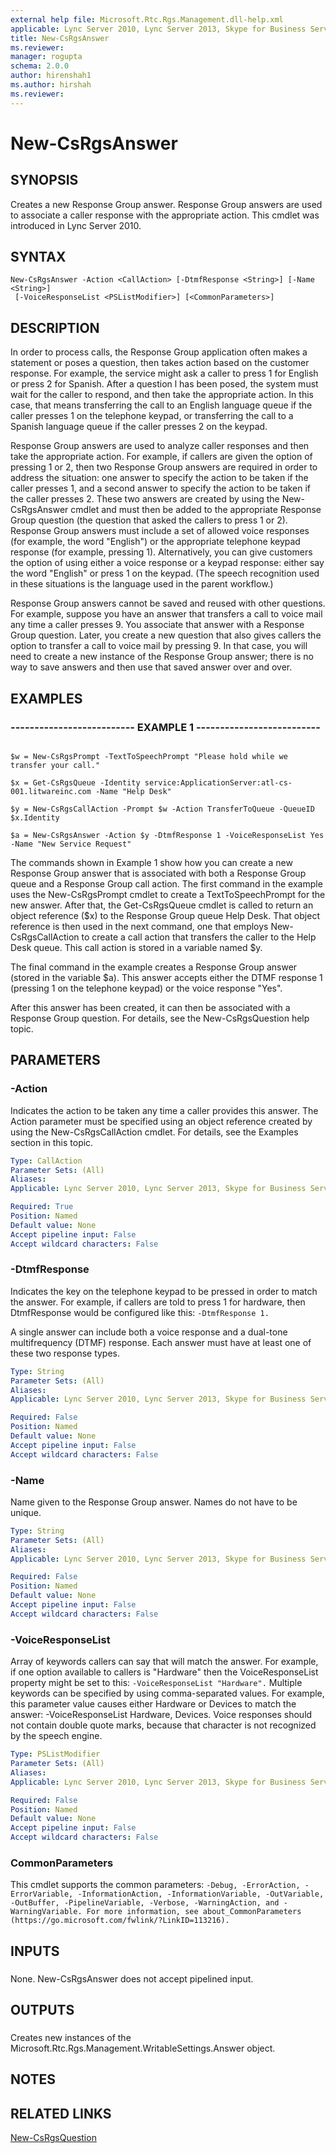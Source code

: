 ```yaml
---
external help file: Microsoft.Rtc.Rgs.Management.dll-help.xml
applicable: Lync Server 2010, Lync Server 2013, Skype for Business Server 2015, Skype for Business Server 2019
title: New-CsRgsAnswer
ms.reviewer: 
manager: rogupta
schema: 2.0.0
author: hirenshah1
ms.author: hirshah
ms.reviewer:
---
```


# New-CsRgsAnswer

## SYNOPSIS

Creates a new Response Group answer.
Response Group answers are used to associate a caller response with the appropriate action.
This cmdlet was introduced in Lync Server 2010.



## SYNTAX

```
New-CsRgsAnswer -Action <CallAction> [-DtmfResponse <String>] [-Name <String>]
 [-VoiceResponseList <PSListModifier>] [<CommonParameters>]
```

## DESCRIPTION

In order to process calls, the Response Group application often makes a statement or poses a question, then takes action based on the customer response.
For example, the service might ask a caller to press 1 for English or press 2 for Spanish.
After a question l has been posed, the system must wait for the caller to respond, and then take the appropriate action.
In this case, that means transferring the call to an English language queue if the caller presses 1 on the telephone keypad, or transferring the call to a Spanish language queue if the caller presses 2 on the keypad.

Response Group answers are used to analyze caller responses and then take the appropriate action.
For example, if callers are given the option of pressing 1 or 2, then two Response Group answers are required in order to address the situation: one answer to specify the action to be taken if the caller presses 1, and a second answer to specify the action to be taken if the caller presses 2.
These two answers are created by using the New-CsRgsAnswer cmdlet and must then be added to the appropriate Response Group question (the question that asked the callers to press 1 or 2).
Response Group answers must include a set of allowed voice responses (for example, the word "English") or the appropriate telephone keypad response (for example, pressing 1).
Alternatively, you can give customers the option of using either a voice response or a keypad response: either say the word "English" or press 1 on the keypad.
(The speech recognition used in these situations is the language used in the parent workflow.)

Response Group answers cannot be saved and reused with other questions.
For example, suppose you have an answer that transfers a call to voice mail any time a caller presses 9.
You associate that answer with a Response Group question.
Later, you create a new question that also gives callers the option to transfer a call to voice mail by pressing 9.
In that case, you will need to create a new instance of the Response Group answer; there is no way to save answers and then use that saved answer over and over.



## EXAMPLES

### -------------------------- EXAMPLE 1 -------------------------- 
```

$w = New-CsRgsPrompt -TextToSpeechPrompt "Please hold while we transfer your call."

$x = Get-CsRgsQueue -Identity service:ApplicationServer:atl-cs-001.litwareinc.com -Name "Help Desk"

$y = New-CsRgsCallAction -Prompt $w -Action TransferToQueue -QueueID $x.Identity

$a = New-CsRgsAnswer -Action $y -DtmfResponse 1 -VoiceResponseList Yes -Name "New Service Request"
```

The commands shown in Example 1 show how you can create a new Response Group answer that is associated with both a Response Group queue and a Response Group call action.
The first command in the example uses the New-CsRgsPrompt cmdlet to create a TextToSpeechPrompt for the new answer.
After that, the Get-CsRgsQueue cmdlet is called to return an object reference ($x) to the Response Group queue Help Desk.
That object reference is then used in the next command, one that employs New-CsRgsCallAction to create a call action that transfers the caller to the Help Desk queue.
This call action is stored in a variable named $y.

The final command in the example creates a Response Group answer (stored in the variable $a).
This answer accepts either the DTMF response 1 (pressing 1 on the telephone keypad) or the voice response "Yes".

After this answer has been created, it can then be associated with a Response Group question.
For details, see the New-CsRgsQuestion help topic.


## PARAMETERS

### -Action
Indicates the action to be taken any time a caller provides this answer.
The Action parameter must be specified using an object reference created by using the New-CsRgsCallAction cmdlet.
For details, see the Examples section in this topic.

```yaml
Type: CallAction
Parameter Sets: (All)
Aliases: 
Applicable: Lync Server 2010, Lync Server 2013, Skype for Business Server 2015, Skype for Business Server 2019

Required: True
Position: Named
Default value: None
Accept pipeline input: False
Accept wildcard characters: False
```

### -DtmfResponse
Indicates the key on the telephone keypad to be pressed in order to match the answer.
For example, if callers are told to press 1 for hardware, then DtmfResponse would be configured like this: `-DtmfResponse 1.`

A single answer can include both a voice response and a dual-tone multifrequency (DTMF) response.
Each answer must have at least one of these two response types.

```yaml
Type: String
Parameter Sets: (All)
Aliases: 
Applicable: Lync Server 2010, Lync Server 2013, Skype for Business Server 2015, Skype for Business Server 2019

Required: False
Position: Named
Default value: None
Accept pipeline input: False
Accept wildcard characters: False
```

### -Name
Name given to the Response Group answer.
Names do not have to be unique.

```yaml
Type: String
Parameter Sets: (All)
Aliases: 
Applicable: Lync Server 2010, Lync Server 2013, Skype for Business Server 2015, Skype for Business Server 2019

Required: False
Position: Named
Default value: None
Accept pipeline input: False
Accept wildcard characters: False
```

### -VoiceResponseList
Array of keywords callers can say that will match the answer.
For example, if one option available to callers is "Hardware" then the VoiceResponseList property might be set to this: `-VoiceResponseList "Hardware".`
Multiple keywords can be specified by using comma-separated values.
For example, this parameter value causes either Hardware or Devices to match the answer: -VoiceResponseList Hardware, Devices.
Voice responses should not contain double quote marks, because that character is not recognized by the speech engine.

```yaml
Type: PSListModifier
Parameter Sets: (All)
Aliases: 
Applicable: Lync Server 2010, Lync Server 2013, Skype for Business Server 2015, Skype for Business Server 2019

Required: False
Position: Named
Default value: None
Accept pipeline input: False
Accept wildcard characters: False
```

### CommonParameters
This cmdlet supports the common parameters: `-Debug, -ErrorAction, -ErrorVariable, -InformationAction, -InformationVariable, -OutVariable, -OutBuffer, -PipelineVariable, -Verbose, -WarningAction, and -WarningVariable. For more information, see about_CommonParameters (https://go.microsoft.com/fwlink/?LinkID=113216).`

## INPUTS

###  
None.
New-CsRgsAnswer does not accept pipelined input.

## OUTPUTS

###  
Creates new instances of the Microsoft.Rtc.Rgs.Management.WritableSettings.Answer object.

## NOTES

## RELATED LINKS

[New-CsRgsQuestion](New-CsRgsQuestion.md)


